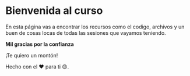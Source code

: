 # Bienvenida al curso

En esta página vas a encontrar los recursos como el codigo, archivos y un buen de cosas locas de todas las sesiones que vayamos teniendo.

**Mil gracias por la confianza**

¡Te quiero un montón!

Hecho con el :heart: para ti :heart_eyes:. 